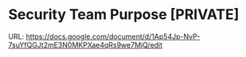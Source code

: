 # Security Team Purpose [PRIVATE]

URL: https://docs.google.com/document/d/1Ap54Jp-NvP-7suYfQGJt2mE3N0MKPXae4qRs9we7MjQ/edit
